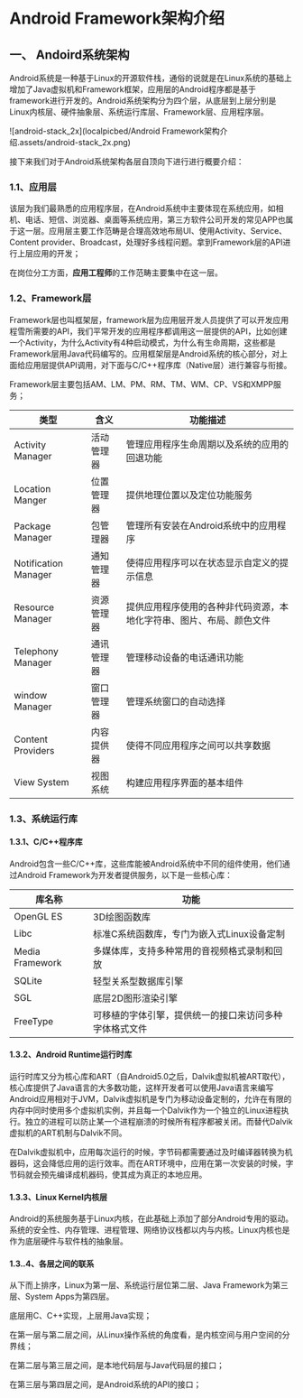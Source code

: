 # Android Framework架构介绍

## 一、 Andoird系统架构

Android系统是一种基于Linux的开源软件栈，通俗的说就是在Linux系统的基础上增加了Java虚拟机和Framework框架，应用层的Android程序都是基于framework进行开发的。Android系统架构分为四个层，从底层到上层分别是Linux内核层、硬件抽象层、系统运行库层、Framework层、应用程序层。

![android-stack_2x](localpicbed/Android Framework架构介绍.assets/android-stack_2x.png)

接下来我们对于Android系统架构各层自顶向下进行进行概要介绍：

### 1.1、应用层

该层为我们最熟悉的应用程序层，在Android系统中主要体现在系统应用，如相机、电话、短信、浏览器、桌面等系统应用，第三方软件公司开发的常见APP也属于这一层。应用层主要工作范畴是合理高效地布局UI、使用Activity、Service、Content provider、Broadcast，处理好多线程问题。拿到Framework层的API进行上层应用的开发；

在岗位分工方面，**应用工程师**的工作范畴主要集中在这一层。

### 1.2、Framework层

Framework层也叫框架层，framework层为应用层开发人员提供了可以开发应用程雪所需要的API，我们平常开发的应用程序都调用这一层提供的API，比如创建一个Activity，为什么Activity有4种启动模式，为什么有生命周期，这些都是Framework层用Java代码编写的。应用框架层是Android系统的核心部分，对上面给应用层提供API调用，对下面与C/C++程序库（Native层）进行兼容与衔接。

Framework层主要包括AM、LM、PM、RM、TM、WM、CP、VS和XMPP服务；

| 类型                 | 含义       | 功能描述                                                     |
| -------------------- | ---------- | ------------------------------------------------------------ |
| Activity Manager     | 活动管理器 | 管理应用程序生命周期以及系统的应用的回退功能                 |
| Location Manger      | 位置管理器 | 提供地理位置以及定位功能服务                                 |
| Package Manager      | 包管理器   | 管理所有安装在Android系统中的应用程序                        |
| Notification Manager | 通知管理器 | 使得应用程序可以在状态显示自定义的提示信息                   |
| Resource Manager     | 资源管理器 | 提供应用程序使用的各种非代码资源，本地化字符串、图片、布局、颜色文件 |
| Telephony Manager    | 通讯管理器 | 管理移动设备的电话通讯功能                                   |
| window Manager       | 窗口管理器 | 管理系统窗口的自动选择                                       |
| Content Providers    | 内容提供器 | 使得不同应用程序之间可以共享数据                             |
| View System          | 视图系统   | 构建应用程序界面的基本组件                                   |

### 1.3、系统运行库

#### 1.3.1、C/C++程序库

Android包含一些C/C++库，这些库能被Android系统中不同的组件使用，他们通过Android Framework为开发者提供服务，以下是一些核心库：

| 库名称          | 功能                                                   |
| --------------- | ------------------------------------------------------ |
| OpenGL ES       | 3D绘图函数库                                           |
| Libc            | 标准C系统函数库，专门为嵌入式Linux设备定制             |
| Media Framework | 多媒体库，支持多种常用的音视频格式录制和回放           |
| SQLite          | 轻型关系型数据库引擎                                   |
| SGL             | 底层2D图形渲染引擎                                     |
| FreeType        | 可移植的字体引擎，提供统一的接口来访问多种字体格式文件 |

#### 1.3.2、Android Runtime运行时库

运行时库又分为核心库和ART（自Android5.0之后，Dalvik虚拟机被ART取代），核心库提供了Java语言的大多数功能，这样开发者可以使用Java语言来编写Android应用相对于JVM，Dalvik虚拟机是专门为移动设备定制的，允许在有限的内存中同时使用多个虚拟机实例，并且每一个Dalvik作为一个独立的Linux进程执行。独立的进程可以防止某一个进程崩溃的时候所有程序都被关闭。而替代Dalvik虚拟机的ART机制与Dalvik不同。

在Dalvik虚拟机中，应用每次运行的时候，字节码都需要通过及时编译器转换为机器码，这会降低应用的运行效率。而在ART环境中，应用在第一次安装的时候，字节码就会预先编译成机器码，使其成为真正的本地应用。

#### 1.3.3、Linux Kernel内核层

Android的系统服务基于Linux内核，在此基础上添加了部分Android专用的驱动。系统的安全性、内存管理、进程管理、网络协议栈都以内与内核。Linux内核也是作为底层硬件与软件栈的抽象层。

#### 1.3..4、各层之间的联系

从下而上排序，Linux为第一层、系统运行层位第二层、Java Framework为第三层、System Apps为第四层。

底层用C、C++实现，上层用Java实现；

在第一层与第二层之间，从Linux操作系统的角度看，是内核空间与用户空间的分界线；

在第二层与第三层之间，是本地代码层与Java代码层的接口；

在第三层与第四层之间，是Android系统的API的接口；

